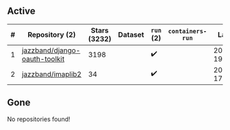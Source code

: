 ## Active
| # | Repository (2) | Stars (3232) | Dataset | `run` (2) | `containers-run` | Last Modified |
| --- | --- | --- | --- | --- | --- | --- |
| 1 | [jazzband/django-oauth-toolkit](https://github.com/jazzband/django-oauth-toolkit) | 3198 |  | :heavy_check_mark: |  | 2025-02-03 19:46:58+00:00 |
| 2 | [jazzband/imaplib2](https://github.com/jazzband/imaplib2) | 34 |  | :heavy_check_mark: |  | 2025-02-03 17:56:26+00:00 |

## Gone
No repositories found!
